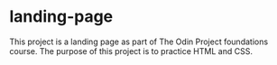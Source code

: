 # landing-page
This project is a landing page as part of The Odin Project foundations course.
The purpose of this project is to practice HTML and CSS.